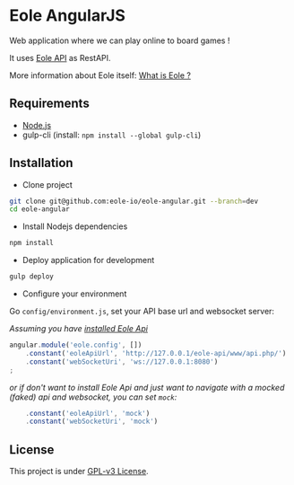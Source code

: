 # Eole AngularJS

Web application where we can play online to board games !

It uses [Eole API](https://github.com/eole-io/eole-api) as RestAPI.

More information about Eole itself: [What is Eole ?](http://eole-io.github.io/eole-project/)


## Requirements

 - [Node.js](https://nodejs.org/en/)
 - gulp-cli (install: `npm install --global gulp-cli`)


## Installation

 - Clone project

``` bash
git clone git@github.com:eole-io/eole-angular.git --branch=dev
cd eole-angular
```

 - Install Nodejs dependencies

``` bash
npm install
```

 - Deploy application for development

``` bash
gulp deploy
```

 - Configure your environment

Go `config/environment.js`, set your API base url and websocket server:

_Assuming you have [installed Eole Api](https://github.com/eole-io/eole-api)_

``` js
angular.module('eole.config', [])
    .constant('eoleApiUrl', 'http://127.0.0.1/eole-api/www/api.php/')   // API base url
    .constant('webSocketUri', 'ws://127.0.0.1:8080')                    // Websocket server
;
```

_or if don't want to install Eole Api and just want to navigate with a mocked (faked) api and websocket, you can set `mock`:_

``` js
    .constant('eoleApiUrl', 'mock')
    .constant('webSocketUri', 'mock')
```


## License

This project is under [GPL-v3 License](LICENSE).
